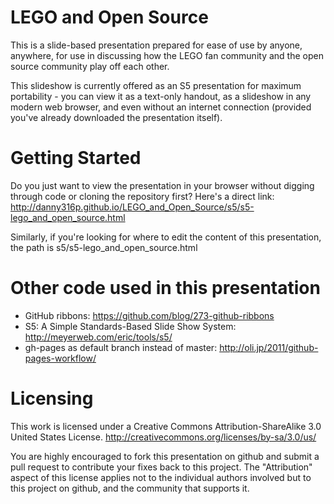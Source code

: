 # LEGO and Open Source

This is a slide-based presentation prepared for ease of use by anyone, anywhere, for use in discussing how the LEGO fan community and the open source community play off each other.

This slideshow is currently offered as an S5 presentation for maximum portability - you can view it as a text-only handout, as a slideshow in any modern web browser, and even without an internet connection (provided you've already downloaded the presentation itself).

# Getting Started

Do you just want to view the presentation in your browser without digging through code or cloning the repository first? Here's a direct link:
http://danny316p.github.io/LEGO_and_Open_Source/s5/s5-lego_and_open_source.html

Similarly, if you're looking for where to edit the content of this presentation, the path is s5/s5-lego_and_open_source.html

# Other code used in this presentation

* GitHub ribbons: https://github.com/blog/273-github-ribbons
* S5: A Simple Standards-Based Slide Show System: http://meyerweb.com/eric/tools/s5/
* gh-pages as default branch instead of master: http://oli.jp/2011/github-pages-workflow/

# Licensing

This work is licensed under a Creative Commons Attribution-ShareAlike 3.0 United States License.
http://creativecommons.org/licenses/by-sa/3.0/us/

You are highly encouraged to fork this presentation on github and submit a pull request to contribute your fixes back to this project. The "Attribution" aspect of this license applies not to the individual authors involved but to this project on github, and the community that supports it.
